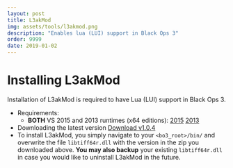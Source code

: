 ```yaml
---
layout: post
title: L3akMod
img: assets/tools/l3akmod.png
description: "Enables lua (LUI) support in Black Ops 3"
order: 9999
date: 2019-01-02
---
```


# Installing L3akMod
Installation of L3akMod is required to have Lua (LUI) support in Black Ops 3.

- Requirements:
  - **BOTH** VS 2015 and 2013 runtimes (x64 editions): [2015](https://www.microsoft.com/en-gb/download/details.aspx?id=48145) [2013](https://www.microsoft.com/en-gb/download/details.aspx?id=40784)
- Downloading the latest version
[Download v1.0.4](https://mega.nz/#!cVpmDBZA!9frRl0NLk6hg7PA0tvBm6MItZeRSN_DDyrtht_fghUs)
- To install L3akMod, you simply navigate to your `<bo3_root>/bin/` and overwrite the file `libtiff64r.dll` with the version in the zip you downloaded above. __You may also backup__ your existing `libtiff64r.dll` in case you would like to uninstall L3akMod in the future.